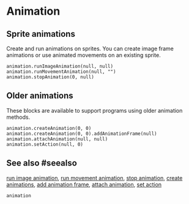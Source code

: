 # Animation

## Sprite animations

Create and run animations on sprites. You can create image frame animations or 
use animated movements on an existing sprite.

```cards
animation.runImageAnimation(null, null)
animation.runMovementAnimation(null, "")
animation.stopAnimation(0, null)
```

## Older animations

These blocks are available to support programs using older animation methods.

```cards
animation.createAnimation(0, 0)
animation.createAnimation(0, 0).addAnimationFrame(null)
animation.attachAnimation(null, null)
animation.setAction(null, 0)
```

## See also #seealso

[run image animation](/reference/animation/run-image-animation),
[run movement animation](/reference/animation/run-movement-animation),
[stop animation](/reference/animation/stop-animation),
[create animations](/reference/animation/create-animations),
[add animation frame](/reference/animation/add-animation-frame),
[attach animation](/reference/animation/attach-animation),
[set action](/reference/animation/set-action)

```package
animation
```